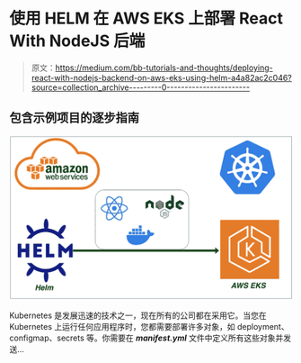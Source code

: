 # 使用 HELM 在 AWS EKS 上部署 React With NodeJS 后端

> 原文：<https://medium.com/bb-tutorials-and-thoughts/deploying-react-with-nodejs-backend-on-aws-eks-using-helm-a4a82ac2c046?source=collection_archive---------0----------------------->

## 包含示例项目的逐步指南

![](img/a89577270ecc8b706adf7af23323eaeb.png)

Kubernetes 是发展迅速的技术之一，现在所有的公司都在采用它。当您在 Kubernetes 上运行任何应用程序时，您都需要部署许多对象，如 deployment、configmap、secrets 等。你需要在 ***manifest.yml*** 文件中定义所有这些对象并发送…